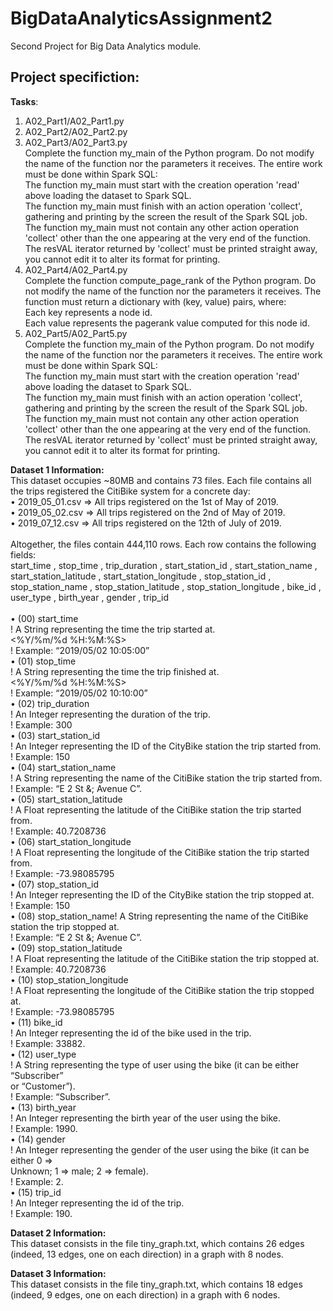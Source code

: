 # BigDataAnalyticsAssignment2
 Second Project for Big Data Analytics module.<br />
 
## Project specifiction:<br />
**Tasks**:
1. A02_Part1/A02_Part1.py
2. A02_Part2/A02_Part2.py
3. A02_Part3/A02_Part3.py<br />
Complete the function my_main of the Python program. 
Do not modify the name of the function nor the parameters it receives.
The entire work must be done within Spark SQL:
<br /> The function my_main must start with the creation operation 'read' 
above loading the dataset to Spark SQL.
<br /> The function my_main must finish with an action operation 'collect', 
gathering and printing by the screen the result of the Spark SQL job.
<br /> The function my_main must not contain any other action operation 
'collect' other than the one appearing at the very end of the function.
<br /> The resVAL iterator returned by 'collect' must be printed straight away, 
you cannot edit it to alter its format for printing.
4. A02_Part4/A02_Part4.py<br />
Complete the function compute_page_rank of the Python program. 
Do not modify the name of the function nor the parameters it receives.
The function must return a dictionary with (key, value) pairs, where:
<br /> Each key represents a node id. 
<br /> Each value represents the pagerank value computed for this node id. 
5. A02_Part5/A02_Part5.py<br />
Complete the function my_main of the Python program. 
Do not modify the name of the function nor the parameters it receives.
The entire work must be done within Spark SQL:
<br /> The function my_main must start with the creation operation 'read' 
above loading the dataset to Spark SQL.
<br /> The function my_main must finish with an action operation 'collect', 
gathering and printing by the screen the result of the Spark SQL job.
<br /> The function my_main must not contain any other action operation 
'collect' other than the one appearing at the very end of the function.
<br /> The resVAL iterator returned by 'collect' must be printed straight away, 
you cannot edit it to alter its format for printing.<br />



**Dataset 1 Information:**<br />
This dataset occupies ~80MB and contains 73 files. Each file contains all the trips 
registered the CitiBike system for a concrete day:<br />
• 2019_05_01.csv => All trips registered on the 1st of May of 2019. <br />
• 2019_05_02.csv => All trips registered on the 2nd of May of 2019. <br />
• 2019_07_12.csv => All trips registered on the 12th of July of 2019.<br />
<br />
Altogether, the files contain 444,110 rows. Each row contains the following fields:<br />
start_time , stop_time , trip_duration , start_station_id , start_station_name , 
start_station_latitude , start_station_longitude , stop_station_id , stop_station_name , 
stop_station_latitude , stop_station_longitude , bike_id , user_type , birth_year , gender , 
trip_id<br />
<br />
• (00) start_time<br />
! A String representing the time the trip started at. <br />
<%Y/%m/%d %H:%M:%S> <br />
! Example: “2019/05/02 10:05:00”<br />
• (01) stop_time<br />
! A String representing the time the trip finished at. <br />
<%Y/%m/%d %H:%M:%S> <br />
! Example: “2019/05/02 10:10:00”<br />
• (02) trip_duration<br />
! An Integer representing the duration of the trip.<br />
! Example: 300<br />
• (03) start_station_id<br />
! An Integer representing the ID of the CityBike station the trip started from.<br />
! Example: 150<br />
• (04) start_station_name<br />
! A String representing the name of the CitiBike station the trip started from.<br />
! Example: “E 2 St &; Avenue C”.<br />
• (05) start_station_latitude<br />
! A Float representing the latitude of the CitiBike station the trip started from.<br />
! Example: 40.7208736<br />
• (06) start_station_longitude<br />
! A Float representing the longitude of the CitiBike station the trip started from.<br />
! Example: -73.98085795<br />
• (07) stop_station_id<br />
! An Integer representing the ID of the CityBike station the trip stopped at.<br />
! Example: 150<br />
• (08) stop_station_name! A String representing the name of the CitiBike station the trip stopped at. <br />
! Example: “E 2 St &; Avenue C”.<br />
• (09) stop_station_latitude<br />
! A Float representing the latitude of the CitiBike station the trip stopped at.<br />
! Example: 40.7208736<br />
• (10) stop_station_longitude<br />
! A Float representing the longitude of the CitiBike station the trip stopped at.<br />
! Example: -73.98085795<br />
• (11) bike_id<br />
! An Integer representing the id of the bike used in the trip. <br />
! Example: 33882.<br />
• (12) user_type<br />
! A String representing the type of user using the bike (it can be either “Subscriber” <br />
or “Customer”). <br />
! Example: “Subscriber”.<br />
• (13) birth_year<br />
! An Integer representing the birth year of the user using the bike. <br />
! Example: 1990.<br />
• (14) gender<br />
! An Integer representing the gender of the user using the bike (it can be either 0 => <br />
Unknown; 1 => male; 2 => female).<br />
! Example: 2.<br />
• (15) trip_id<br />
! An Integer representing the id of the trip. <br />
! Example: 190.<br />

**Dataset 2 Information:**<br />
This dataset consists in the file tiny_graph.txt, which contains 26 edges (indeed, 13 
edges, one on each direction) in a graph with 8 nodes.<br />

**Dataset 3 Information:**<br />
This dataset consists in the file tiny_graph.txt, which contains 18 edges (indeed, 9 
edges, one on each direction) in a graph with 6 nodes.
